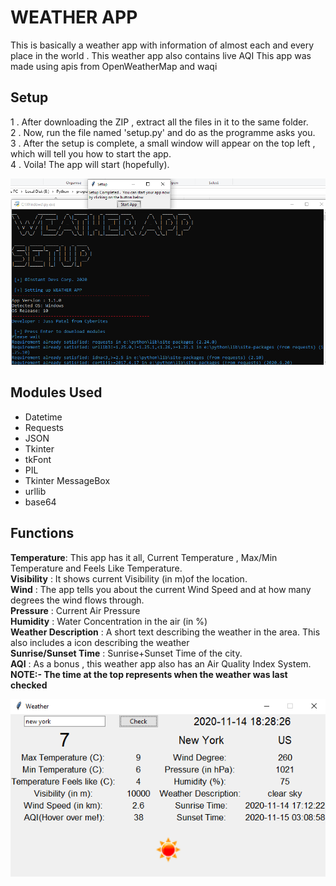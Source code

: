 # WEATHER APP
This is basically a weather app with information of almost each and every place in the world . This weather app also contains live AQI
This app was made using apis from OpenWeatherMap and waqi
## Setup
1 . After downloading the ZIP , extract all the files in it to the same folder.<br>
2 . Now, run the file named 'setup.py' and do as the programme asks you.<br>
3 . After the setup is complete, a small window will appear on the top left , which 
will tell you how to start the app.<br>
4 . Voila! The app will start (hopefully).<br>

<img src="https://github.com/jusspatel/global-weather/blob/main/Screenshot%20(119).png"></img>
## Modules Used
* Datetime
* Requests
* JSON
* Tkinter
* tkFont
* PIL
* Tkinter MessageBox
* urllib
* base64

## Functions
<b>Temperature</b>: This app has it all, Current Temperature , Max/Min Temperature and Feels Like Temperature.<br>
<b>Visibility</b> : It shows current Visibility (in m)of the location.<br>
<b>Wind</b> : The app tells you about the current Wind Speed and at how many degrees the wind flows through.<br>
<b>Pressure</b> : Current Air Pressure<br>
<b>Humidity</b> : Water Concentration in the air (in %)<br>
<b>Weather Description</b> : A short text describing the weather in the area. This also includes a icon describing the weather<br>
<b>Sunrise/Sunset Time</b> : Sunrise+Sunset Time of the city.<br>
<b>AQI</b> : As a bonus , this weather app also has an Air Quality Index System.<br>
<b>NOTE:- The time at the top represents when the weather was last checked</b><br>
<div align="center">
<img src= "https://github.com/jusspatel/global-weather/blob/main/Screenshot%20(120).png"></img>
</div>
